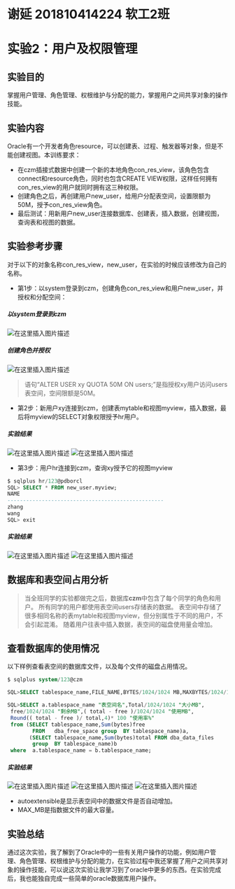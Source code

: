 # 谢延	201810414224	软工2班

# 实验2：用户及权限管理

## 实验目的

掌握用户管理、角色管理、权根维护与分配的能力，掌握用户之间共享对象的操作技能。

## 实验内容

Oracle有一个开发者角色resource，可以创建表、过程、触发器等对象，但是不能创建视图。本训练要求：

- 在czm插接式数据中创建一个新的本地角色con_res_view，该角色包含connect和resource角色，同时也包含CREATE VIEW权限，这样任何拥有con_res_view的用户就同时拥有这三种权限。
- 创建角色之后，再创建用户new_user，给用户分配表空间，设置限额为50M，授予con_res_view角色。
- 最后测试：用新用户new_user连接数据库、创建表，插入数据，创建视图，查询表和视图的数据。

## 实验参考步骤

对于以下的对象名称con_res_view，new_user，在实验的时候应该修改为自己的名称。

- 第1步：以system登录到czm，创建角色con_res_view和用户new_user，并授权和分配空间：
##### 以system登录到czm

![在这里插入图片描述](https://img-blog.csdnimg.cn/20210322164952201.png?x-oss-process=image/watermark,type_ZmFuZ3poZW5naGVpdGk,shadow_10,text_aHR0cHM6Ly9ibG9nLmNzZG4ubmV0L3dlaXhpbl80MzcyMjY2NA==,size_16,color_FFFFFF,t_70)


##### 创建角色并授权
![在这里插入图片描述](https://img-blog.csdnimg.cn/20210322164916488.png?x-oss-process=image/watermark,type_ZmFuZ3poZW5naGVpdGk,shadow_10,text_aHR0cHM6Ly9ibG9nLmNzZG4ubmV0L3dlaXhpbl80MzcyMjY2NA==,size_16,color_FFFFFF,t_70)

> 语句“ALTER USER xy QUOTA 50M ON users;”是指授权xy用户访问users表空间，空间限额是50M。

- 第2步：新用户xy连接到czm，创建表mytable和视图myview，插入数据，最后将myview的SELECT对象权限授予hr用户。

##### 实验结果
![在这里插入图片描述](https://img-blog.csdnimg.cn/20210322165522490.png?x-oss-process=image/watermark,type_ZmFuZ3poZW5naGVpdGk,shadow_10,text_aHR0cHM6Ly9ibG9nLmNzZG4ubmV0L3dlaXhpbl80MzcyMjY2NA==,size_16,color_FFFFFF,t_70)
![在这里插入图片描述](https://img-blog.csdnimg.cn/20210322165905256.png?x-oss-process=image/watermark,type_ZmFuZ3poZW5naGVpdGk,shadow_10,text_aHR0cHM6Ly9ibG9nLmNzZG4ubmV0L3dlaXhpbl80MzcyMjY2NA==,size_16,color_FFFFFF,t_70)

- 第3步：用户hr连接到czm，查询xy授予它的视图myview

```sql
$ sqlplus hr/123@pdborcl
SQL> SELECT * FROM new_user.myview;
NAME
--------------------------------------------------
zhang
wang
SQL> exit
```
##### 实验结果
![在这里插入图片描述](https://img-blog.csdnimg.cn/20210322170230475.png?x-oss-process=image/watermark,type_ZmFuZ3poZW5naGVpdGk,shadow_10,text_aHR0cHM6Ly9ibG9nLmNzZG4ubmV0L3dlaXhpbl80MzcyMjY2NA==,size_16,color_FFFFFF,t_70)
![在这里插入图片描述](https://img-blog.csdnimg.cn/20210322170347116.png)

## 数据库和表空间占用分析

> 当全班同学的实验都做完之后，数据库**czm**中包含了每个同学的角色和用户。
> 所有同学的用户都使用表空间users存储表的数据。
> 表空间中存储了很多相同名称的表mytable和视图myview，但分别属性于不同的用户，不会引起混淆。
> 随着用户往表中插入数据，表空间的磁盘使用量会增加。

## 查看数据库的使用情况

以下样例查看表空间的数据库文件，以及每个文件的磁盘占用情况。

```sql
$ sqlplus system/123@czm

SQL>SELECT tablespace_name,FILE_NAME,BYTES/1024/1024 MB,MAXBYTES/1024/1024 MAX_MB,autoextensible FROM dba_data_files  WHERE  tablespace_name='USERS';

SQL>SELECT a.tablespace_name "表空间名",Total/1024/1024 "大小MB",
 free/1024/1024 "剩余MB",( total - free )/1024/1024 "使用MB",
 Round(( total - free )/ total,4)* 100 "使用率%"
 from (SELECT tablespace_name,Sum(bytes)free
        FROM   dba_free_space group  BY tablespace_name)a,
       (SELECT tablespace_name,Sum(bytes)total FROM dba_data_files
        group  BY tablespace_name)b
 where  a.tablespace_name = b.tablespace_name;
```
##### 实验结果
![在这里插入图片描述](https://img-blog.csdnimg.cn/20210322170559459.png)
![在这里插入图片描述](https://img-blog.csdnimg.cn/20210322170619627.png?x-oss-process=image/watermark,type_ZmFuZ3poZW5naGVpdGk,shadow_10,text_aHR0cHM6Ly9ibG9nLmNzZG4ubmV0L3dlaXhpbl80MzcyMjY2NA==,size_16,color_FFFFFF,t_70)
![在这里插入图片描述](https://img-blog.csdnimg.cn/20210322170643949.png?x-oss-process=image/watermark,type_ZmFuZ3poZW5naGVpdGk,shadow_10,text_aHR0cHM6Ly9ibG9nLmNzZG4ubmV0L3dlaXhpbl80MzcyMjY2NA==,size_16,color_FFFFFF,t_70)

- autoextensible是显示表空间中的数据文件是否自动增加。
- MAX_MB是指数据文件的最大容量。

## 实验总结
    
通过这次实验，我了解到了Oracle中的一些有关用户操作的功能，例如用户管理、角色管理、权根维护与分配的能力，在实验过程中我还掌握了用户之间共享对象的操作技能，可以说这次实验让我学习到了oracle中更多的东西。在实验完成后，我也能独自完成一些简单的oracle数据库用户操作。